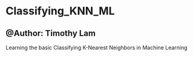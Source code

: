 # Classifying_KNN_ML

## @Author: Timothy Lam

Learning the basic Classifying K-Nearest Neighbors in Machine Learning
